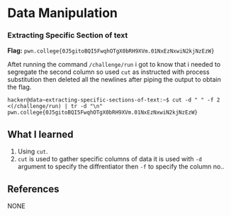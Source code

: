 # Data Manipulation 

### Extracting Specific Section of text 

**Flag:** `pwn.college{0J5gitoBQI5FwqhOTgX0bRH9XVm.01NxEzNxwiN2kjNzEzW}`

Aftet running the command `/challenge/run` i got to know that i needed to segregate the second column so used `cut` as instructed with process substitution then deleted all the newlines after piping the output to obtain the flag.

```
hacker@data~extracting-specific-sections-of-text:~$ cut -d " " -f 2 <(/challenge/run) | tr -d "\n"
pwn.college{0J5gitoBQI5FwqhOTgX0bRH9XVm.01NxEzNxwiN2kjNzEzW}
```

## What I learned

1. Using `cut`.
2. `cut` is used to gather specific columns of data it is used with `-d` argument to specify the diffrentiator then `-f` to specify the column no..

## References

NONE
